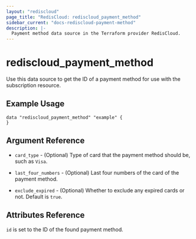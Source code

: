 ```yaml
---
layout: "rediscloud"
page_title: "RedisCloud: rediscloud_payment_method"
sidebar_current: "docs-rediscloud-payment-method"
description: |-
  Payment method data source in the Terraform provider RedisCloud.
---
```


# rediscloud_payment_method

Use this data source to get the ID of a payment method for use with the subscription resource.

## Example Usage

```hcl
data "rediscloud_payment_method" "example" {
}
```

## Argument Reference

* `card_type` - (Optional) Type of card that the payment method should be, such as `Visa`.

* `last_four_numbers` - (Optional) Last four numbers of the card of the payment method.

* `exclude_expired` - (Optional) Whether to exclude any expired cards or not. Default is `true`.

## Attributes Reference

`id` is set to the ID of the found payment method.
